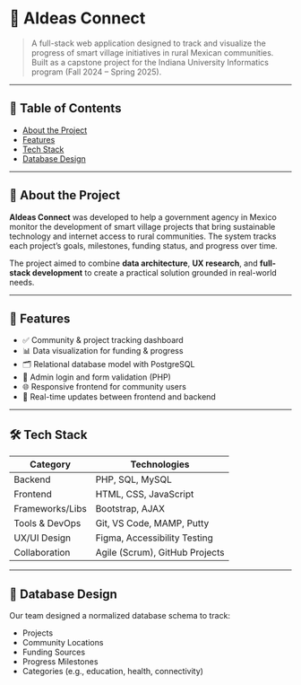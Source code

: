 # 📘 Aldeas Connect

> A full-stack web application designed to track and visualize the progress of smart village initiatives in rural Mexican communities. Built as a capstone project for the Indiana University Informatics program (Fall 2024 – Spring 2025).

---

## 🧠 Table of Contents
- [About the Project](#about-the-project)
- [Features](#features)
- [Tech Stack](#tech-stack)
- [Database Design](#database-design)

---

## 📌 About the Project

**Aldeas Connect** was developed to help a government agency in Mexico monitor the development of smart village projects that bring sustainable technology and internet access to rural communities. The system tracks each project’s goals, milestones, funding status, and progress over time.

The project aimed to combine **data architecture**, **UX research**, and **full-stack development** to create a practical solution grounded in real-world needs.

---

## 🚀 Features

- ✅ Community & project tracking dashboard  
- 📊 Data visualization for funding & progress  
- 🗂 Relational database model with PostgreSQL  
- 🔐 Admin login and form validation (PHP)  
- 🌐 Responsive frontend for community users  
- 🔄 Real-time updates between frontend and backend

---

## 🛠 Tech Stack

| Category         | Technologies |
|------------------|--------------|
| Backend          | PHP, SQL, MySQL |
| Frontend         | HTML, CSS, JavaScript |
| Frameworks/Libs  | Bootstrap, AJAX |
| Tools & DevOps   | Git, VS Code, MAMP, Putty |
| UX/UI Design     | Figma, Accessibility Testing |
| Collaboration    | Agile (Scrum), GitHub Projects |

---

## 🧱 Database Design

Our team designed a normalized database schema to track:
- Projects  
- Community Locations  
- Funding Sources  
- Progress Milestones  
- Categories (e.g., education, health, connectivity)

